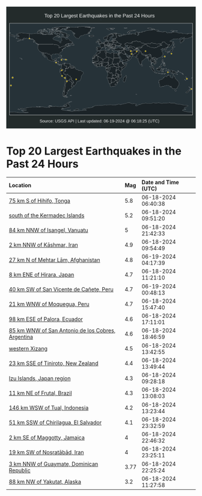 ![Map](./map.png)

# Top 20 Largest Earthquakes in the Past 24 Hours

| Location | Mag | Date and Time (UTC) |
|:---|:---|:---|
| [75 km S of Hihifo, Tonga](https://earthquake.usgs.gov/earthquakes/eventpage/us7000mt4l) | 5.8 | 06-18-2024 06:40:38 |
| [south of the Kermadec Islands](https://earthquake.usgs.gov/earthquakes/eventpage/us7000mt55) | 5.2 | 06-18-2024 09:51:20 |
| [84 km NNW of Isangel, Vanuatu](https://earthquake.usgs.gov/earthquakes/eventpage/us7000mtap) | 5 | 06-18-2024 21:42:33 |
| [2 km NNW of Kāshmar, Iran](https://earthquake.usgs.gov/earthquakes/eventpage/us7000mt58) | 4.9 | 06-18-2024 09:54:49 |
| [27 km N of Mehtar Lām, Afghanistan](https://earthquake.usgs.gov/earthquakes/eventpage/us7000mtch) | 4.8 | 06-19-2024 04:17:39 |
| [8 km ENE of Hirara, Japan](https://earthquake.usgs.gov/earthquakes/eventpage/us7000mt5s) | 4.7 | 06-18-2024 11:21:10 |
| [40 km SW of San Vicente de Cañete, Peru](https://earthquake.usgs.gov/earthquakes/eventpage/us7000mtbv) | 4.7 | 06-19-2024 00:48:13 |
| [21 km WNW of Moquegua, Peru](https://earthquake.usgs.gov/earthquakes/eventpage/us7000mt6w) | 4.7 | 06-18-2024 15:47:40 |
| [98 km ESE of Palora, Ecuador](https://earthquake.usgs.gov/earthquakes/eventpage/us7000mt8i) | 4.6 | 06-18-2024 17:11:01 |
| [85 km WNW of San Antonio de los Cobres, Argentina](https://earthquake.usgs.gov/earthquakes/eventpage/us7000mt9e) | 4.6 | 06-18-2024 18:46:59 |
| [western Xizang](https://earthquake.usgs.gov/earthquakes/eventpage/us7000mt6f) | 4.5 | 06-18-2024 13:42:55 |
| [23 km SSE of Tiniroto, New Zealand](https://earthquake.usgs.gov/earthquakes/eventpage/us7000mt6g) | 4.4 | 06-18-2024 13:49:44 |
| [Izu Islands, Japan region](https://earthquake.usgs.gov/earthquakes/eventpage/us7000mt52) | 4.3 | 06-18-2024 09:28:18 |
| [11 km NE of Frutal, Brazil](https://earthquake.usgs.gov/earthquakes/eventpage/us7000mt65) | 4.3 | 06-18-2024 13:08:03 |
| [146 km WSW of Tual, Indonesia](https://earthquake.usgs.gov/earthquakes/eventpage/us7000mt6b) | 4.2 | 06-18-2024 13:23:44 |
| [51 km SSW of Chirilagua, El Salvador](https://earthquake.usgs.gov/earthquakes/eventpage/us7000mtb7) | 4.1 | 06-18-2024 23:32:59 |
| [2 km SE of Maggotty, Jamaica](https://earthquake.usgs.gov/earthquakes/eventpage/us7000mtcu) | 4 | 06-18-2024 22:46:32 |
| [19 km SW of Noşratābād, Iran](https://earthquake.usgs.gov/earthquakes/eventpage/us7000mtb6) | 4 | 06-18-2024 23:25:11 |
| [3 km NNW of Guaymate, Dominican Republic](https://earthquake.usgs.gov/earthquakes/eventpage/pr2024170000) | 3.77 | 06-18-2024 22:25:24 |
| [88 km NW of Yakutat, Alaska](https://earthquake.usgs.gov/earthquakes/eventpage/ak0247tc2ogk) | 3.2 | 06-18-2024 11:27:58 |
